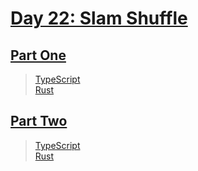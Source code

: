 # [Day 22: Slam Shuffle](https://adventofcode.com/2019/day/22)

## [Part One](https://adventofcode.com/2019/day/22#part1)

> [TypeScript](/solutions/typescript/2019/22/src/p1.ts)\
> [Rust](/solutions/rust/2019/22/src/lib.rs)

## [Part Two](https://adventofcode.com/2019/day/22#part2)

> [TypeScript](/solutions/typescript/2019/22/src/p2.ts)\
> [Rust](/solutions/rust/2019/22/src/lib.rs)
